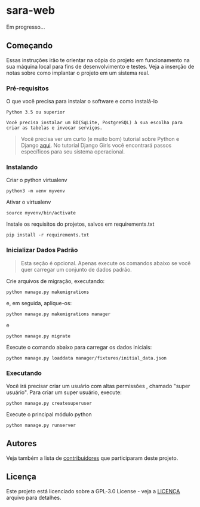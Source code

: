 # sara-web
Em progresso...

## Começando

Essas instruções irão te orientar na cópia do projeto em funcionamento na sua máquina local para fins de desenvolvimento e testes. Veja a inserção de notas sobre como implantar o projeto em um sistema real.

### Pré-requisitos

O que você precisa para instalar o software e como instalá-lo

```
Python 3.5 ou superior

Você precisa instalar um BD(SqLite, PostgreSQL) à sua escolha para criar as tabelas e invocar serviços.
```

> Você precisa ver um curto (e muito bom) tutorial sobre Python e Django [aqui](https://tutorial.djangogirls.org/).
  No tutorial Django Girls você encontrará passos específicos para seu sistema operacional.

### Instalando

Criar o python virtualenv

```
python3 -m venv myvenv
```

Ativar o virtualenv

```
source myvenv/bin/activate
```

Instale os requisitos do projetos, salvos em requirements.txt

```
pip install -r requirements.txt
```

### Inicializar Dados Padrão
> Esta seção é opcional. Apenas execute os comandos abaixo se você quer carregar um conjunto de dados padrão.

Crie arquivos de migração, executando:

```
python manage.py makemigrations
```

e, em seguida, aplique-os:

```
python manage.py makemigrations manager
```
e
```
python manage.py migrate
```

Execute o comando abaixo para carregar os dados iniciais:

```
python manage.py loaddata manager/fixtures/initial_data.json
```

### Executando

Você irá precisar criar um usuário com altas permissões , chamado "super usuário". Para criar um super usuário, execute:

```
python manage.py createsuperuser
```

Execute o principal módulo python

```
python manage.py runserver
```


## Autores

Veja também a lista de [contribuidores](https://github.com/icarojerry/sara/contributors) que participaram deste projeto.

## Licença

Este projeto está licenciado sobre a GPL-3.0 License - veja a [LICENÇA](LICENÇA) arquivo para detalhes.
